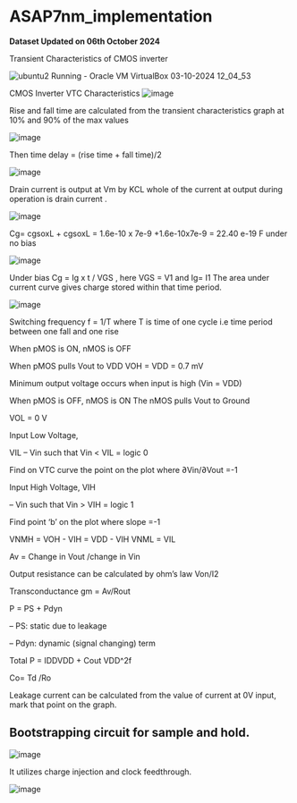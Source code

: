 # ASAP7nm_implementation

**Dataset Updated on 06th October 2024**


Transient Characteristics of CMOS inverter

![ubuntu2  Running  - Oracle VM VirtualBox 03-10-2024 12_04_53](https://github.com/user-attachments/assets/bca59ff2-ef4f-46c9-bb11-a1a7a50fb675)


CMOS Inverter VTC Characteristics
![image](https://github.com/user-attachments/assets/d4a22a68-1444-4e2f-ab1e-c04aea78e2d4)


Rise and fall time are calculated from the transient characteristics graph at 10% and 90% of the max values 

![image](https://github.com/user-attachments/assets/db7caf7f-4834-4c8e-8304-68bed1ea1595)

Then time delay = (rise time + fall time)/2

![image](https://github.com/user-attachments/assets/752704a7-6581-44ad-a4dd-fb9239f269df)

Drain current is output at Vm by KCL whole of the current at output during operation is drain current .


![image](https://github.com/user-attachments/assets/92a18068-d55f-4e6f-9084-60a5068d0caa)

Cg= cgsoxL + cgsoxL = 1.6e-10 x 7e-9 +1.6e-10x7e-9 = 22.40 e-19 F under no bias

![image](https://github.com/user-attachments/assets/ab71d91a-3fbf-4fb4-99a5-b7cc6ab677df)

Under bias Cg = Ig x t / VGS , here VGS = V1 and Ig= I1 The area under current curve gives charge stored within that time period.

![image](https://github.com/user-attachments/assets/d01e797f-58fb-499a-8532-b75b1d89ec7e)

Switching frequency f = 1/T where T is time of one cycle i.e time period between one fall and one rise

When pMOS is ON, nMOS is OFF

When pMOS pulls Vout to VDD
VOH = VDD = 0.7 mV

Minimum output voltage occurs when input is high (Vin = VDD)

When pMOS is OFF, nMOS is ON
The nMOS pulls Vout to Ground

 VOL = 0 V
 
Input Low Voltage,

VIL
– Vin such that Vin < VIL = logic 0

Find on VTC curve the point on the plot where ∂Vin/∂Vout =-1

Input High Voltage, VIH

– Vin such that Vin > VIH = logic 1

Find  point ‘b’ on the plot where slope =-1

VNMH = VOH - VIH = VDD - VIH  VNML = VIL

Av = Change in Vout /change in Vin

Output resistance can be calculated by ohm’s law Von/I2 

Transconductance gm = Av/Rout 

P = PS + Pdyn

– PS: static due to leakage

– Pdyn: dynamic (signal changing) term

Total P = IDDVDD + Cout VDD^2f

Co= Td  /Ro

Leakage current can be calculated from the value of current at 0V input, mark that point on the graph.

## Bootstrapping circuit for sample and hold.

![image](https://github.com/user-attachments/assets/4c884e5e-8c81-4d20-928a-64301979c097)


It utilizes charge injection and clock feedthrough.

![image](https://github.com/user-attachments/assets/38bf9772-3c2e-48af-b3fc-b6502c00861d)


